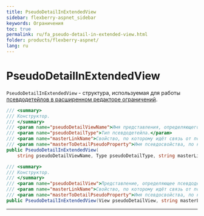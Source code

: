 ```yaml
---
title: PseudoDetailInExtendedView
sidebar: flexberry-aspnet_sidebar
keywords: Ограничения
toc: true
permalink: ru/fa_pseudo-detail-in-extended-view.html
folder: products/flexberry-aspnet/
lang: ru
---
```

# PseudoDetailInExtendedView
`PseudoDetailInExtendedView` - структура, используемая для работы [псевдодетейлов в расширенном редакторе ограничений](details-at-adv-limit-editor.html).

```cs
/// <summary>
/// Конструктор.
/// </summary>
/// <param name="pseudoDetailViewName">Имя представления, определяющего псевдодетейл.</param>
/// <param name="pseudoDetailType">Тип псевдодетейла.</param>
/// <param name="masterLinkName">Свойство, по которому идёт связь от псевдодетейла к детейлу.</param>
/// <param name="masterToDetailPseudoProperty">Имя псевдосвойства, по которому идёт связь от мастера к детейлу.</param>
public PseudoDetailInExtendedView(
	string pseudoDetailViewName, Type pseudoDetailType, string masterLinkName, string masterToDetailPseudoProperty)
```
```cs
/// <summary>
/// Конструктор.
/// </summary>
/// <param name="pseudoDetailView">Представление, определяющее псевдодетейл.</param>
/// <param name="masterLinkName">Свойство, по которому идёт связь от псевдодетейла к детейлу.</param>
/// <param name="masterToDetailPseudoProperty">Имя псевдосвойства, по которому идёт связь от мастера к детейлу.</param>
public PseudoDetailInExtendedView(View pseudoDetailView, string masterLinkName, string masterToDetailPseudoProperty)
```

----